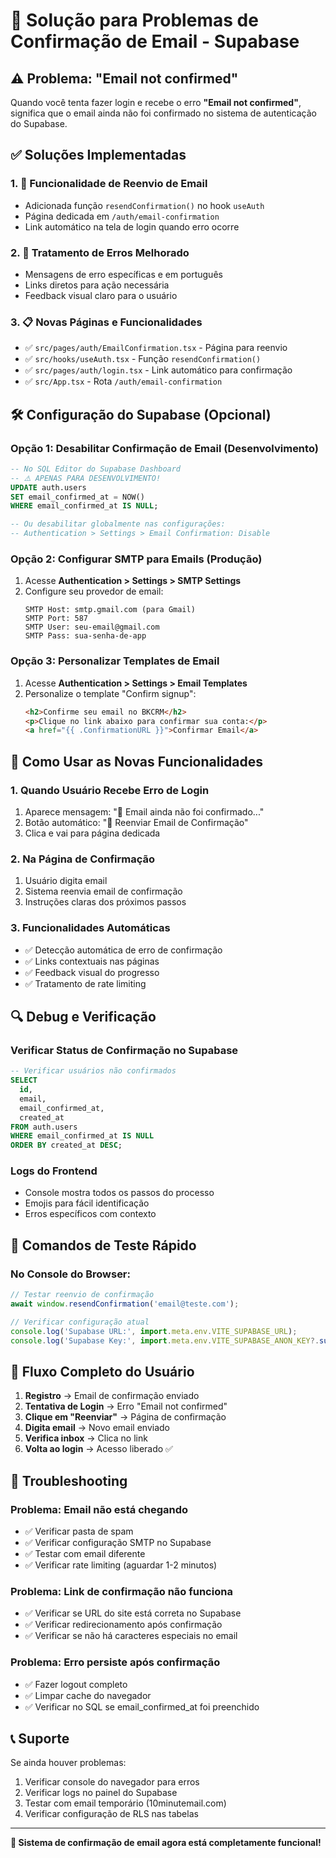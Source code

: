 # 📧 Solução para Problemas de Confirmação de Email - Supabase

## ⚠️ Problema: "Email not confirmed"

Quando você tenta fazer login e recebe o erro **"Email not confirmed"**, significa que o email ainda não foi confirmado no sistema de autenticação do Supabase.

## ✅ Soluções Implementadas

### 1. 🔧 **Funcionalidade de Reenvio de Email**
- Adicionada função `resendConfirmation()` no hook `useAuth`
- Página dedicada em `/auth/email-confirmation`
- Link automático na tela de login quando erro ocorre

### 2. 🎯 **Tratamento de Erros Melhorado**
- Mensagens de erro específicas e em português
- Links diretos para ação necessária
- Feedback visual claro para o usuário

### 3. 📋 **Novas Páginas e Funcionalidades**
- ✅ `src/pages/auth/EmailConfirmation.tsx` - Página para reenvio
- ✅ `src/hooks/useAuth.tsx` - Função `resendConfirmation()`
- ✅ `src/pages/auth/login.tsx` - Link automático para confirmação
- ✅ `src/App.tsx` - Rota `/auth/email-confirmation`

## 🛠️ Configuração do Supabase (Opcional)

### Opção 1: Desabilitar Confirmação de Email (Desenvolvimento)
```sql
-- No SQL Editor do Supabase Dashboard
-- ⚠️ APENAS PARA DESENVOLVIMENTO!
UPDATE auth.users 
SET email_confirmed_at = NOW() 
WHERE email_confirmed_at IS NULL;

-- Ou desabilitar globalmente nas configurações:
-- Authentication > Settings > Email Confirmation: Disable
```

### Opção 2: Configurar SMTP para Emails (Produção)
1. Acesse **Authentication > Settings > SMTP Settings**
2. Configure seu provedor de email:
   ```
   SMTP Host: smtp.gmail.com (para Gmail)
   SMTP Port: 587
   SMTP User: seu-email@gmail.com
   SMTP Pass: sua-senha-de-app
   ```

### Opção 3: Personalizar Templates de Email
1. Acesse **Authentication > Settings > Email Templates**
2. Personalize o template "Confirm signup":
   ```html
   <h2>Confirme seu email no BKCRM</h2>
   <p>Clique no link abaixo para confirmar sua conta:</p>
   <a href="{{ .ConfirmationURL }}">Confirmar Email</a>
   ```

## 🚀 Como Usar as Novas Funcionalidades

### 1. **Quando Usuário Recebe Erro de Login**
1. Aparece mensagem: "📧 Email ainda não foi confirmado..."
2. Botão automático: "📧 Reenviar Email de Confirmação"
3. Clica e vai para página dedicada

### 2. **Na Página de Confirmação**
1. Usuário digita email
2. Sistema reenvia email de confirmação
3. Instruções claras dos próximos passos

### 3. **Funcionalidades Automáticas**
- ✅ Detecção automática de erro de confirmação
- ✅ Links contextuais nas páginas
- ✅ Feedback visual do progresso
- ✅ Tratamento de rate limiting

## 🔍 Debug e Verificação

### Verificar Status de Confirmação no Supabase
```sql
-- Verificar usuários não confirmados
SELECT 
  id,
  email,
  email_confirmed_at,
  created_at
FROM auth.users
WHERE email_confirmed_at IS NULL
ORDER BY created_at DESC;
```

### Logs do Frontend
- Console mostra todos os passos do processo
- Emojis para fácil identificação
- Erros específicos com contexto

## 🎯 Comandos de Teste Rápido

### No Console do Browser:
```javascript
// Testar reenvio de confirmação
await window.resendConfirmation('email@teste.com');

// Verificar configuração atual
console.log('Supabase URL:', import.meta.env.VITE_SUPABASE_URL);
console.log('Supabase Key:', import.meta.env.VITE_SUPABASE_ANON_KEY?.substring(0, 20) + '...');
```

## 📱 Fluxo Completo do Usuário

1. **Registro** → Email de confirmação enviado
2. **Tentativa de Login** → Erro "Email not confirmed"
3. **Clique em "Reenviar"** → Página de confirmação
4. **Digita email** → Novo email enviado
5. **Verifica inbox** → Clica no link
6. **Volta ao login** → Acesso liberado ✅

## 🔧 Troubleshooting

### Problema: Email não está chegando
- ✅ Verificar pasta de spam
- ✅ Verificar configuração SMTP no Supabase
- ✅ Testar com email diferente
- ✅ Verificar rate limiting (aguardar 1-2 minutos)

### Problema: Link de confirmação não funciona
- ✅ Verificar se URL do site está correta no Supabase
- ✅ Verificar redirecionamento após confirmação
- ✅ Verificar se não há caracteres especiais no email

### Problema: Erro persiste após confirmação
- ✅ Fazer logout completo
- ✅ Limpar cache do navegador
- ✅ Verificar no SQL se email_confirmed_at foi preenchido

## 📞 Suporte

Se ainda houver problemas:
1. Verificar console do navegador para erros
2. Verificar logs no painel do Supabase
3. Testar com email temporário (10minutemail.com)
4. Verificar configuração de RLS nas tabelas

---

**🎉 Sistema de confirmação de email agora está completamente funcional!** 